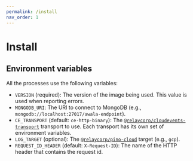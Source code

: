 ```yaml
---
permalink: /install
nav_order: 1
---
```


# Install

## Environment variables

All the processes use the following variables:

- `VERSION` (required): The version of the image being used. This value is used when reporting errors.
- `MONGODB_URI`: The URI to connect to MongoDB (e.g., `mongodb://localhost:27017/awala-endpoint`).
- `CE_TRANSPORT` (default: `ce-http-binary`): The [`@relaycorp/cloudevents-transport`](https://www.npmjs.com/package/@relaycorp/cloudevents-transport) transport to use. Each transport has its own set of environment variables.
- `LOG_TARGET` (optional): The [`@relaycorp/pino-cloud`](https://www.npmjs.com/package/@relaycorp/pino-cloud) target (e.g., `gcp`).
- `REQUEST_ID_HEADER` (default: `X-Request-ID`): The name of the HTTP header that contains the request id.

